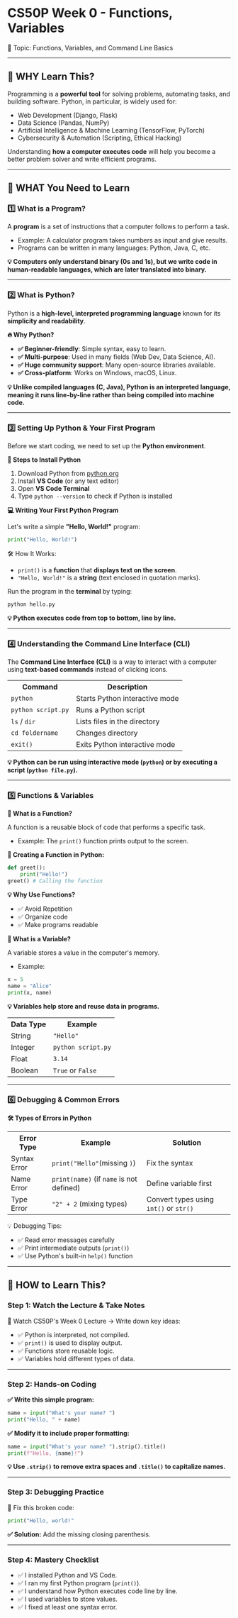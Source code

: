 # CS50P Week 0 - Functions, Variables

🎯 Topic: Functions, Variables, and Command Line Basics

---

## 🧠 WHY Learn This?

Programming is a **powerful tool** for solving problems, automating tasks, and building software.
Python, in particular, is widely used for:

- Web Development (Django, Flask)
- Data Science (Pandas, NumPy)
- Artificial Intelligence & Machine Learning (TensorFlow, PyTorch)
- Cybersecurity & Automation (Scripting, Ethical Hacking)

Understanding **how a computer executes code** will help you become a better problem solver and write efficient programs.

---

## 📌 WHAT You Need to Learn

### 1️⃣ What is a Program?

A **program** is a set of instructions that a computer follows to perform a task.

- Example: A calculator program takes numbers as input and give results.
- Programs can be written in many languages: Python, Java, C, etc.

**💡 Computers only understand binary (0s and 1s), but we write code in human-readable languages, which are later translated into binary.**

---

### 2️⃣ What is Python?

Python is a **high-level, interpreted programming language** known for its **simplicity and readability**.

**🔥 Why Python?**

- **✅ Beginner-friendly**: Simple syntax, easy to learn.
- **✅ Multi-purpose**: Used in many fields (Web Dev, Data Science, AI).
- **✅ Huge community support**: Many open-source libraries available.
- **✅ Cross-platform**: Works on Windows, macOS, Linux.

**💡 Unlike compiled languages (C, Java), Python is an interpreted language, meaning it runs line-by-line rather than being compiled into machine code.**

---

### 3️⃣ Setting Up Python & Your First Program

Before we start coding, we need to set up the **Python environment**.

**🔧 Steps to Install Python**
1. Download Python from [python.org](https://www.python.org/downloads/)
2. Install **VS Code** (or any text editor)
3. Open **VS Code Terminal**
4. Type `python --version` to check if Python is installed

**💻 Writing Your First Python Program**

Let's write a simple **"Hello, World!"** program:
```python
print("Hello, World!")
```
🛠️ How It Works:

- `print()` is a **function** that **displays text on the screen**.
- `"Hello, World!"` is a **string** (text enclosed in quotation marks).

Run the program in the **terminal** by typing:
```bash
python hello.py
```

**💡 Python executes code from top to bottom, line by line.**

---

### 4️⃣ Understanding the Command Line Interface (CLI)

The **Command Line Interface (CLI)** is a way to interact with a computer using **text-based commands** instead of clicking icons.

<table>
    <tr>
        <th>Command</th>
        <th>Description</th>
    </tr>
    <tr>
        <td><code>python</code></td>
        <td>Starts Python interactive mode</td>
    </tr>
    <tr>
        <td><code>python script.py</code></td>
        <td>Runs a Python script</td>
    </tr>
    <tr>
        <td><code>ls</code> / <code>dir</code></td>
        <td>Lists files in the directory</td>
    </tr>
    <tr>
        <td><code>cd foldername</code></td>
        <td>Changes directory</td>
    </tr>
    <tr>
        <td><code>exit()</code></td>
        <td>Exits Python interactive mode</td>
    </tr>
</table>

**💡 Python can be run using interactive mode (`python`) or by executing a script (`python file.py`).**

---

### 5️⃣ Functions & Variables

**📌 What is a Function?**

A function is a reusable block of code that performs a specific task.
- Example: The `print()` function prints output to the screen.

**📌 Creating a Function in Python:**
```python
def greet():
    print("Hello!")
greet() # Calling the function
```

**💡 Why Use Functions?**
- ✅ Avoid Repetition
- ✅ Organize code
- ✅ Make programs readable

**📌 What is a Variable?**

A variable stores a value in the computer's memory.
- Example: 
```python
x = 5
name = "Alice"
print(x, name)
```

**💡 Variables help store and reuse data in programs.**

<table>
    <tr>
        <th>Data Type</th>
        <th>Example</th>
    </tr>
    <tr>
        <td>String</td>
        <td><code>"Hello"</code></td>
    </tr>
    <tr>
        <td>Integer</td>
        <td><code>python script.py</code></td>
    </tr>
    <tr>
        <td>Float</td>
        <td><code>3.14</code></td>
    </tr>
    <tr>
        <td>Boolean</td>
        <td><code>True</code> or <code>False</code></td>
    </tr>
</table>

---

### 6️⃣ Debugging & Common Errors

**🛠️ Types of Errors in Python**

<table>
    <tr>
        <th>Error Type</th>
        <th>Example</th>
        <th>Solution</th>
    </tr>
    <tr>
        <td>Syntax Error</td>
        <td><code>print("Hello"</code>(missing <code>)</code>)</td>
        <td>Fix the syntax</td>
    </tr>
    <tr>
        <td>Name Error</td>
        <td><code>print(name)</code> (if <code>name</code> is not defined)</td>
        <td>Define variable first</td>
    </tr>
    <tr>
        <td>Type Error</td>
        <td><code>"2" + 2</code> (mixing types)</td>
        <td>Convert types using <code>int()</code> or <code>str()</code></td>
    </tr>
</table>

💡 Debugging Tips: 
- ✅ Read error messages carefully
- ✅ Print intermediate outputs (`print()`)
- ✅ Use Python's built-in `help()` function

---

## 🚀 HOW to Learn This?

### Step 1: Watch the Lecture & Take Notes

🎥 Watch CS50P's Week 0 Lecture → Write down key ideas:
- ✅ Python is interpreted, not compiled.
- ✅ `print()` is used to display output.
- ✅ Functions store reusable logic.
- ✅ Variables hold different types of data.

---

### Step 2: Hands-on Coding
**✅ Write this simple program:**
```python
name = input("What's your name? ")
print("Hello, " + name)
```
**✅ Modify it to include proper formatting:**
```python
name = input("What's your name? ").strip().title()
print(f"Hello, {name}!")
```

**💡 Use `.strip()` to remove extra spaces and `.title()` to capitalize names.**

---

### Step 3: Debugging Practice

🔎 Fix this broken code:
```python
print("Hello, world!"
```
**✅ Solution:** Add the missing closing parenthesis.

---

### Step 4: Mastery Checklist

- ✅ I installed Python and VS Code.
- ✅ I ran my first Python program (`print()`).
- ✅ I understand how Python executes code line by line.
- ✅ I used variables to store values.
- ✅ I fixed at least one syntax error.
